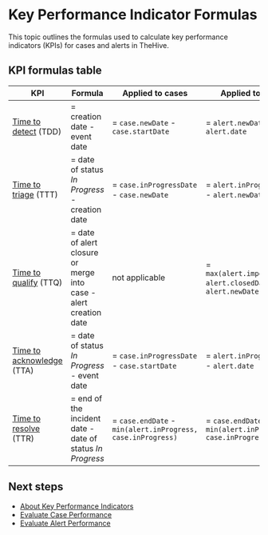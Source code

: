 # Key Performance Indicator Formulas

This topic outlines the formulas used to calculate key performance indicators (KPIs) for cases and alerts in TheHive.

## KPI formulas table

| KPI | Formula | Applied to cases | Applied to alerts |
|-----------|------------------|-------------------|--------------------|
| [Time to detect](about-key-performance-indicators.md#time-to-detect---tdd) (TDD) | = creation date - event date | = `case.newDate` - `case.startDate` | = `alert.newDate` - `alert.date` |
| [Time to triage](about-key-performance-indicators.md#time-to-triage---ttt) (TTT) | = date of status *In Progress* - creation date | = `case.inProgressDate` - `case.newDate` | = `alert.inProgressDate` - `alert.newDate` |
| [Time to qualify](about-key-performance-indicators.md#time-to-qualify---ttq) (TTQ) | = date of alert closure or merge into case - alert creation date | not applicable | = `max(alert.importedDate, alert.closedDate)` - `alert.newDate` |
| [Time to acknowledge](about-key-performance-indicators.md#time-to-acknowledge---tta) (TTA) | = date of status *In Progress* - event date | = `case.inProgressDate` - `case.startDate` | = `alert.inProgressDate` - `alert.date` |
| [Time to resolve](about-key-performance-indicators.md#time-to-resolve---ttr) (TTR) | = end of the incident date - date of status *In Progress* | = `case.endDate` - `min(alert.inProgress, case.inProgress)` | = `case.endDate` - `min(alert.inProgress, case.inProgress)` |

## Next steps

* [About Key Performance Indicators](about-key-performance-indicators.md)
* [Evaluate Case Performance](measure-case-management-performance.md)
* [Evaluate Alert Performance](measure-alert-management-performance.md)
